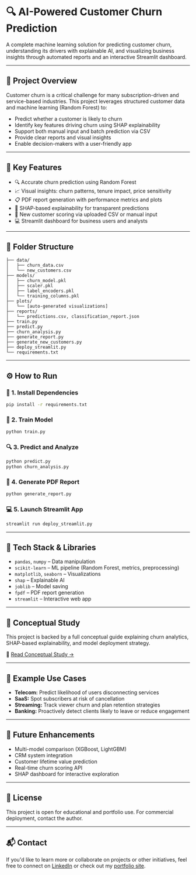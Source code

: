 # 🔍 AI-Powered Customer Churn Prediction

A complete machine learning solution for predicting customer churn, understanding its drivers with explainable AI, and visualizing business insights through automated reports and an interactive Streamlit dashboard.

---

## 📌 Project Overview

Customer churn is a critical challenge for many subscription-driven and service-based industries. This project leverages structured customer data and machine learning (Random Forest) to:

- Predict whether a customer is likely to churn
- Identify key features driving churn using SHAP explainability
- Support both manual input and batch prediction via CSV
- Provide clear reports and visual insights
- Enable decision-makers with a user-friendly app

---

## 🧠 Key Features

- 🔍 Accurate churn prediction using Random Forest
- 📈 Visual insights: churn patterns, tenure impact, price sensitivity
- 📋 PDF report generation with performance metrics and plots
- 🧮 SHAP-based explainability for transparent predictions
- 📁 New customer scoring via uploaded CSV or manual input
- 💻 Streamlit dashboard for business users and analysts

---

## 📂 Folder Structure

```
├── data/
│   ├── churn_data.csv
│   └── new_customers.csv
├── models/
│   ├── churn_model.pkl
│   ├── scaler.pkl
│   ├── label_encoders.pkl
│   └── training_columns.pkl
├── plots/
│   └── [auto-generated visualizations]
├── reports/
│   └── predictions.csv, classification_report.json
├── train.py
├── predict.py
├── churn_analysis.py
├── generate_report.py
├── generate_new_customers.py
├── deploy_streamlit.py
└── requirements.txt
```

---

## ⚙️ How to Run

### 🔧 1. Install Dependencies
```bash
pip install -r requirements.txt
```

### 🧪 2. Train Model
```bash
python train.py
```

### 🔍 3. Predict and Analyze
```bash
python predict.py
python churn_analysis.py
```

### 📄 4. Generate PDF Report
```bash
python generate_report.py
```

### 💻 5. Launch Streamlit App
```bash
streamlit run deploy_streamlit.py
```

---

## 🔬 Tech Stack & Libraries

- `pandas`, `numpy` – Data manipulation
- `scikit-learn` – ML pipeline (Random Forest, metrics, preprocessing)
- `matplotlib`, `seaborn` – Visualizations
- `shap` – Explainable AI
- `joblib` – Model saving
- `fpdf` – PDF report generation
- `streamlit` – Interactive web app

---

## 📘 Conceptual Study

This project is backed by a full conceptual guide explaining churn analytics, SHAP-based explainability, and model deployment strategy.

📄 [Read Conceptual Study →](https://github.com/Pre123140/AI-Powered-Customer-Churn-Analysis/blob/main/CUSTOMER_CHURN_ANALYSIS.pdf) 

---

## 📌 Example Use Cases

- **Telecom:** Predict likelihood of users disconnecting services
- **SaaS:** Spot subscribers at risk of cancellation
- **Streaming:** Track viewer churn and plan retention strategies
- **Banking:** Proactively detect clients likely to leave or reduce engagement

---

## 🚀 Future Enhancements

- Multi-model comparison (XGBoost, LightGBM)
- CRM system integration
- Customer lifetime value prediction
- Real-time churn scoring API
- SHAP dashboard for interactive exploration


---

## 📜 License

This project is open for educational and portfolio use. For commercial deployment, contact the author.

---

## 📬 Contact
If you'd like to learn more or collaborate on projects or other initiatives, feel free to connect on [LinkedIn](https://www.linkedin.com/in/prerna-burande-99678a1bb/) or check out my [portfolio site](https://youtheleader.com/).

